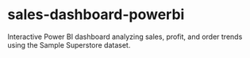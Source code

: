 # sales-dashboard-powerbi
Interactive Power BI dashboard analyzing sales, profit, and order trends using the Sample Superstore dataset.
